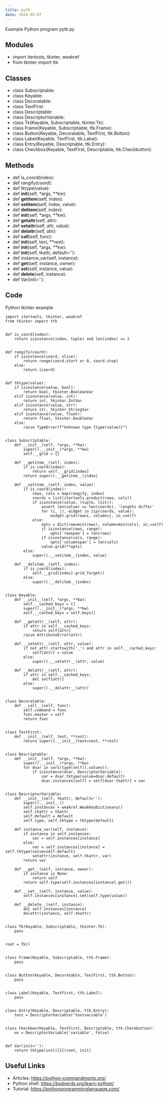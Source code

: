 ```yaml
---
title: pytk
date: 2020-05-07
---
```

Example Python program pytk.py

## Modules

* import itertools, tkinter, weakref
* from tkinter import ttk

## Classes

* class Subscriptable:
* class Keyable:
* class Decoratable:
* class TextFirst:
* class Descriptable:
* class DescriptorVariable:
* class Tk(Keyable, Subscriptable, tkinter.Tk):
* class Frame(Keyable, Subscriptable, ttk.Frame):
* class Button(Keyable, Decoratable, TextFirst, ttk.Button):
* class Label(Keyable, TextFirst, ttk.Label):
* class Entry(Keyable, Descriptable, ttk.Entry):
* class Checkbox(Keyable, TextFirst, Descriptable, ttk.Checkbutton):

## Methods

* def is_coord(index):
* def rangify(coord):
* def tktype(value):
* def __init__(self, *args, **kw):
* def __getitem__(self, index):
* def __setitem__(self, index, value):
* def __delitem__(self, index):
* def __init__(self, *args, **kw):
* def __getattr__(self, attr):
* def __setattr__(self, attr, value):
* def __delattr__(self, attr):
* def __call__(self, func):
* def __init__(self, text, **rest):
* def __init__(self, *args, **kw):
* def __init__(self, tkattr, default=''):
* def instance_var(self, instance):
* def __get__(self, instance, owner):
* def __set__(self, instance, value):
* def __delete__(self, instance):
* def Var(init=''):

## Code

Python tkinter example

    import itertools, tkinter, weakref
    from tkinter import ttk
    
    
    def is_coord(index):
        return isinstance(index, tuple) and len(index) == 2
    
    
    def rangify(coord):
        if isinstance(coord, slice):
            return range(coord.start or 0, coord.stop)
        else:
            return [coord]
    
    
    def tktype(value):
        if isinstance(value, bool):
            return bool, tkinter.BooleanVar
        elif isinstance(value, int):
            return int, tkinter.IntVar
        elif isinstance(value, str):
            return str, tkinter.StringVar
        elif isinstance(value, float):
            return float, tkinter.DoubleVar
        else:
            raise TypeError(f"Unknown type {type(value)}")
    
    
    class Subscriptable:
        def __init__(self, *args, **kw):
            super().__init__(*args, **kw)
            self.__grid = {}
    
        def __getitem__(self, index):
            if is_coord(index):
                return self.__grid[index]
            return super().__getitem__(index)
    
        def __setitem__(self, index, value):
            if is_coord(index):
                rows, cols = map(rangify, index)
                coords = list(itertools.product(rows, cols))
                if isinstance(value, (tuple, list)):
                    assert len(value) == len(coords), 'lenghts differ'
                    for (i, j), widget in zip(coords, value):
                        widget.grid(row=i, column=j, in_=self)
                else:
                    opts = dict(row=min(rows), column=min(cols), in_=self)
                    if isinstance(rows, range):
                        opts['rowspan'] = len(rows)
                    if isinstance(cols, range):
                        opts['columnspan'] = len(cols)
                    value.grid(**opts)
            else:
                super().__setitem__(index, value)
    
        def __delitem__(self, index):
            if is_coord(index):
                self.__grid[index].grid_forget()
            else:
                super().__delitem__(index)
    
    
    class Keyable:
        def __init__(self, *args, **kw):
            self.__cached_keys = []
            super().__init__(*args, **kw)
            self.__cached_keys = self.keys()
    
        def __getattr__(self, attr):
            if attr in self.__cached_keys:
                return self[attr]
            raise AttributeError(attr)
    
        def __setattr__(self, attr, value):
            if not attr.startswith('_') and attr in self.__cached_keys:
                self[attr] = value
            else:
                super().__setattr__(attr, value)
    
        def __delattr__(self, attr):
            if attr in self.__cached_keys:
                del self[attr]
            else:
                super().__delattr__(attr)
    
    
    class Decoratable:
        def __call__(self, func):
            self.command = func
            func.master = self
            return func
    
    
    class TextFirst:
        def __init__(self, text, **rest):
            return super().__init__(text=text, **rest)
    
    
    class Descriptable:
        def __init__(self, *args, **kw):
            super().__init__(*args, **kw)
            for dvar in vars(type(self)).values():
                if isinstance(dvar, DescriptorVariable):
                    var = dvar.tktype(value=dvar.default)
                    dvar.instances[self] = self[dvar.tkattr] = var
    
    
    class DescriptorVariable:
        def __init__(self, tkattr, default=''):
            super().__init__()
            self.instances = weakref.WeakKeyDictionary()
            self.tkattr = tkattr
            self.default = default
            self.type, self.tktype = tktype(default)
    
        def instance_var(self, instance):
            if instance in self.instances:
                var = self.instances[instance]
            else:
                var = self.instances[instance] = self.tktype(value=self.default)
                setattr(instance, self.tkattr, var)
            return var
    
        def __get__(self, instance, owner):
            if instance is None:
                return self
            return self.type(self.instances[instance].get())
    
        def __set__(self, instance, value):
            self.instances[instance].set(self.type(value))
    
        def __delete__(self, instance):
            del self.instances[instance]
            delattr(instance, self.tkattr)
    
    
    class Tk(Keyable, Subscriptable, tkinter.Tk):
        pass
    
    
    root = Tk()
    
    
    class Frame(Keyable, Subscriptable, ttk.Frame):
        pass
    
    
    class Button(Keyable, Decoratable, TextFirst, ttk.Button):
        pass
    
    
    class Label(Keyable, TextFirst, ttk.Label):
        pass
    
    
    class Entry(Keyable, Descriptable, ttk.Entry):
        text = DescriptorVariable('textvariable')
    
    
    class Checkbox(Keyable, TextFirst, Descriptable, ttk.Checkbutton):
        on = DescriptorVariable('variable', False)
    
    
    def Var(init=''):
        return tktype(init)[1](root, init)
    

## Useful Links

- Articles: https://python-commandments.org/
- Python shell: https://bsdnerds.org/learn-python/
- Tutorial: https://pythonprogramminglanguage.com/
